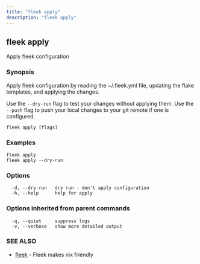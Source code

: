 ```yaml
---
title: "fleek apply"
description: "fleek apply"
---
```

## fleek apply

Apply fleek configuration

### Synopsis

Apply fleek configuration by reading the ~/.fleek.yml file, updating the flake templates, and applying the changes.

Use the `--dry-run` flag to test your changes without applying them.
Use the `--push` flag to push your local changes to your git remote if one is configured.

```shell
fleek apply [flags]
```

### Examples

```shell
fleek apply
fleek apply --dry-run

```

### Options

```shell
  -d, --dry-run   dry run - don't apply configuration
  -h, --help      help for apply
```

### Options inherited from parent commands

```shell
  -q, --quiet     suppress logs
  -v, --verbose   show more detailed output
```

### SEE ALSO

* [fleek](/docs/cli/fleek/)  - Fleek makes nix friendly
